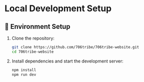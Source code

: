 # Local Development Setup

## 🔧 Environment Setup
1. Clone the repository:
   ```bash
   git clone https://github.com/706tribe/706tribe-website.git
   cd 706tribe-website
   ```
2. Install dependencies and start the development server:
   ```bash
   npm install
   npm run dev
   ```
